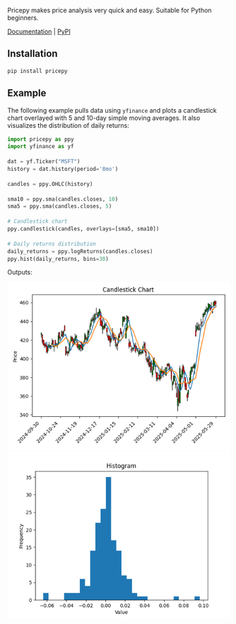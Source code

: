 Pricepy makes price analysis very quick and easy. Suitable for Python beginners.

[Documentation](https://omer-amin.github.io/pricepy/) | [PyPI](https://pypi.org/project/pricepy/)

## Installation

```bash
pip install pricepy
```

## Example

The following example pulls data using `yfinance` and plots a candlestick chart overlayed with 5 and 10-day simple moving averages. It also visualizes the distribution of daily returns:

```python
import pricepy as ppy
import yfinance as yf

dat = yf.Ticker("MSFT")
history = dat.history(period='8mo')

candles = ppy.OHLC(history)

sma10 = ppy.sma(candles.closes, 10)
sma5 = ppy.sma(candles.closes, 5)

# Candlestick chart
ppy.candlestick(candles, overlays=[sma5, sma10])

# Daily returns distribution
daily_returns = ppy.logReturns(candles.closes)
ppy.hist(daily_returns, bins=30)
```

Outputs:

![](./images/candle_output.png) ![](./images/hist_output.png)
